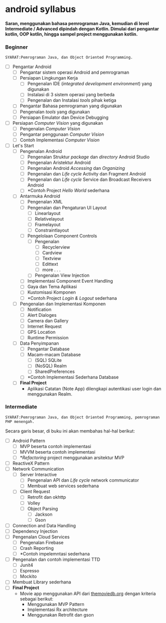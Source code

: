 # android syllabus

#### Saran, menggunakan bahasa pemrograman Java, kemudian di level Intermediate / Advanced dipindah dengan Kotlin. Dimulai dari pengantar kotlin, OOP kotlin, hingga sampel project menggunakan kotlin.

### Beginner

`SYARAT:Pemrograman Java, dan Object Oriented Programming.`
- [ ] Pengantar Android
  - [ ] Pengantar sistem operasi Android and pemrograman
  - [ ] Persiapan Lingkungan Kerja
    - [ ] Pengenalan IDE (_integrated development environment_) yang digunakan
    - [ ] Instalasi di 3 sistem operasi yang berbeda
    - [ ] Pengenalan dan Instalasi _tools_ pihak ketiga
  - [ ] Pengantar Bahasa pemrograman yang digunakan
  - [ ] Pengenalan _tools_ yang digunakan
  - [ ] Persiapan Emulator dan Device Debugging
- [ ] Persiapan _Computer Vision_ yang digunakan
  - [ ] Pengenalan _Computer Vision_
  - [ ] Pengantar penggunaan _Computer Vision_
  - [ ] Contoh Implementasi _Computer Vision_
- [ ] Let's Start
  - [ ] Pengenalan Android
    - [ ] Pengenalan Struktur _package_ dan _directory_ Android Studio
    - [ ] Pengenalan Aristektur Android
    - [ ] Pengenalan Android _Accessing_ dan _Organizing_
    - [ ] Pengenalan dan _Life cycle_ Activity dan Fragment Android
    - [ ] Pengenalan dan _Life cycle_ Service dan Broadcast Receivers Android
    - [ ] *Contoh Project _Hello World_ sederhana
  - [ ] Antarmuka Android
    - [ ] Pengenalan XML
    - [ ] Pengenalan dan Pengaturan UI Layout
      - [ ] Linearlayout
      - [ ] Relativelayout
      - [ ] Framelayout
      - [ ] Constraintlayout
    - [ ] Pengelolaan Component Controls
      - [ ] Pengenalan
        - [ ] Recyclerview
        - [ ] Cardview
        - [ ] Textview
        - [ ] Edittext
        - [ ] more . . .
      - [ ] Pengenalan View Injection
    - [ ] Implementasi Component Event Handling
    - [ ] Gaya dan Tema Aplikasi
    - [ ] Kustomisasi Komponen
    - [ ] *Contoh Project _Login & Logout_ sederhana
  - [ ] Pengenalan dan Implementasi Komponen
    - [ ] Notification
    - [ ] Alert Dialoges
    - [ ] Camera dan Gallery
    - [ ] Internet Request
    - [ ] GPS Location
    - [ ] Runtime Permission
  - [ ] Data Penyimpanan
    - [ ] Pengantar Database
    - [ ] Macam-macam Database
      - [ ] (SQL) SQLite
      - [ ] (NoSQL) Realm
      - [ ] SharedPreferences
    - [ ] *Contoh Implementasi Sederhana Database
  - [ ] **Final Project**
    - Aplikasi Catatan (Note App) dilengkapi autentikasi user login dan menggunakan Realm.
  


### Intermediate

`SYARAT:Pemrograman Java, dan Object Oriented Programming, pemrograman PHP menengah.`

Secara garis besar, di buku ini akan membahas hal-hal berikut:
- [ ] Android Pattern
  - [ ] MVP beserta contoh implementasi
  - [ ] MVVM beserta contoh implementasi
  - [ ] *_Refactoring_ project menggunakan arsitektur MVP
- [ ] ReactiveX Pattern
- [ ] Network Communication
    - [ ] Server Interactive
      - [ ] Pengenalan API dan _Life cycle_ network communicator
      - [ ] Membuat web services sederhana
    - [ ] Client Request
      - [ ] Retrofit dan okhttp
      - [ ] Volley
      - [ ] Object Parsing
        - [ ] Jackson
        - [ ] Gson
- [ ] Connection and Data Handling
- [ ] Dependency Injection
- [ ] Pengenalan Cloud Services
  - [ ] Pengenalan Firebase
  - [ ] Crash Reporting
  - [ ] *Contoh impelemntasi sederhana
- [ ] Pengenalan dan contoh implementasi TTD
  - [ ] Junit4
  - [ ] Espresso
  - [ ] Mockito
- [ ] Membuat Library sederhana
- [ ] **Final Project**
  - Movie app menggunakan API dari [themoviedb.org](themoviedb.org) dengan kriteria sebagai berikut:
    - Menggunakan MVP Pattern
    - Implementasi Rx architecture
    - Menggunakan Retrofit dan gson

